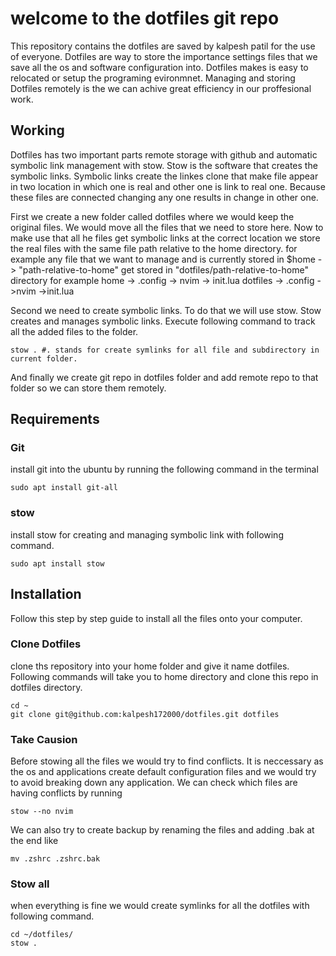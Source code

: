 # welcome to the dotfiles git repo 
This repository contains the dotfiles are saved by kalpesh patil for the use of everyone.
Dotfiles are way to store the importance settings files that we save all the os and software configuration into. Dotfiles makes is easy to relocated or setup the programing evironmnet.
Managing and storing Dotfiles remotely is the we can achive great efficiency in our proffesional work. 

## Working
Dotfiles has two important parts remote storage with github and automatic symbolic link management with stow. 
Stow is the software that creates the symbolic links. Symbolic links create the linkes clone that make file appear in two location in which one is real and other one is link to real one. Because these files are connected changing any one results in change in other one.

First we create a new folder called dotfiles where we would keep the original files. We would move all the files that we need to store here. Now to make use that all he files get symbolic links at the correct location we store the real files with the same file path relative to the home directory. 
for example any file that we want to manage and is currently  stored in $home -> "path-relative-to-home" get stored in "dotfiles/path-relative-to-home" directory 
for example 
    home -> .config -> nvim -> init.lua
    dotfiles -> .config ->nvim ->init.lua

Second we need to create symbolic links. To do that we will use stow. Stow creates and manages symbolic links. Execute following command to track all the added files to the folder.
```
stow . #. stands for create symlinks for all file and subdirectory in current folder. 
```
And finally we create git repo in dotfiles folder and add remote repo to that folder so we can store them remotely. 

## Requirements 

### Git 
install git into the ubuntu by running the following command in the terminal
```
sudo apt install git-all
```

### stow
install stow for creating and managing symbolic link with following command.  
```
sudo apt install stow
```


## Installation

Follow this step by step guide to install all the files onto your computer. 

### Clone Dotfiles 

clone ths repository into your home folder and give it name dotfiles. 
Following commands will take you to home directory and clone this repo in dotfiles directory.
```
cd ~
git clone git@github.com:kalpesh172000/dotfiles.git dotfiles
```
### Take Causion 
Before stowing all the files we would try to find conflicts. It is neccessary as the os and applications create default configuration files and we would try to avoid breaking down any application. 
We can check which files are having conflicts by running 
```
stow --no nvim
```
We can also try to create backup by renaming the files and adding .bak at the end like 
```
mv .zshrc .zshrc.bak
```

### Stow all 
when everything is fine we would create symlinks for all the dotfiles with following command. 
```
cd ~/dotfiles/
stow . 
```
